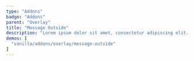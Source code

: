 ```yaml
---
type: "Addons"
badge: "Addons"
parent: "Overlay"
title: "Message Outside"
description: "Lorem ipsum dolor sit amet, consectetur adipiscing elit. Nunc tempus laoreet leo sit amet iaculis."
demos: [
  "vanilla/addons/overlay/message-outside"
]
---
```

